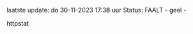 laatste update: 
do 30-11-2023 17:38   uur 
Status: FAALT - geel - 
<div class="service Y">httpstat</div>
